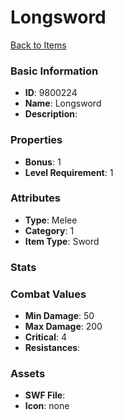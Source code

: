 # Longsword



[Back to Items](../items.md)

### Basic Information

- **ID**: 9800224
- **Name**: Longsword
- **Description**: 

### Properties

- **Bonus**: 1
- **Level Requirement**: 1

### Attributes

- **Type**: Melee     
- **Category**: 1
- **Item Type**: Sword

### Stats


### Combat Values

- **Min Damage**: 50
- **Max Damage**: 200
- **Critical**: 4
- **Resistances**: 

### Assets

- **SWF File**: 
- **Icon**: none

